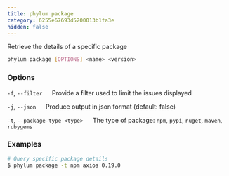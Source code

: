 ```yaml
---
title: phylum package
category: 6255e67693d5200013b1fa3e
hidden: false
---
```


Retrieve the details of a specific package

```sh
phylum package [OPTIONS] <name> <version>
```

### Options

`-f`, `--filter`
&emsp; Provide a filter used to limit the issues displayed

`-j`, `--json`
&emsp; Produce output in json format (default: false)

`-t`, `--package-type <type>`
&emsp; The type of package: `npm`, `pypi`, `nuget`, `maven`, `rubygems`

### Examples

```sh
# Query specific package details
$ phylum package -t npm axios 0.19.0
```
